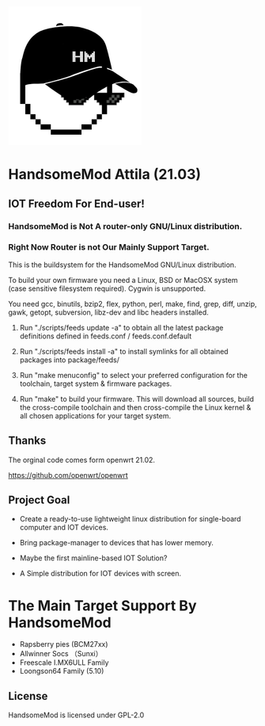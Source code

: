 ![HandsomeMod logo](include/logo.png)

# HandsomeMod Attila (21.03)
## IOT Freedom For End-user!

### HandsomeMod is Not A router-only GNU/Linux distribution.
### Right Now Router is not Our Mainly Support Target.

This is the buildsystem for the HandsomeMod GNU/Linux distribution.

To build your own firmware you need a Linux, BSD or MacOSX system (case
sensitive filesystem required). Cygwin is unsupported.

You need gcc, binutils, bzip2, flex, python, perl, make, find, grep, diff,
unzip, gawk, getopt, subversion, libz-dev and libc headers installed.

1. Run "./scripts/feeds update -a" to obtain all the latest package definitions
defined in feeds.conf / feeds.conf.default

2. Run "./scripts/feeds install -a" to install symlinks for all obtained
packages into package/feeds/ 

3. Run "make menuconfig" to select your preferred configuration for the
toolchain, target system & firmware packages.

4. Run "make" to build your firmware. This will download all sources, build
the cross-compile toolchain and then cross-compile the Linux kernel & all
chosen applications for your target system.

## Thanks

The orginal code comes form openwrt 21.02.

https://github.com/openwrt/openwrt

## Project Goal

- Create a ready-to-use lightweight linux distribution for single-board computer and IOT devices.

- Bring package-manager to devices that has lower memory.

- Maybe the first mainline-based IOT Solution?

- A Simple distribution for IOT devices with screen.


#  The Main Target Support By HandsomeMod

- Rapsberry pies (BCM27xx)
- Allwinner Socs （Sunxi）
- Freescale I.MX6ULL Family
- Loongson64 Family (5.10)


## License

HandsomeMod is licensed under GPL-2.0

